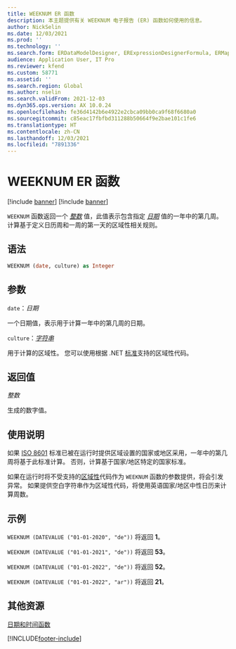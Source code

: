 ```yaml
---
title: WEEKNUM ER 函数
description: 本主题提供有关 WEEKNUM 电子报告 (ER) 函数如何使用的信息。
author: NickSelin
ms.date: 12/03/2021
ms.prod: ''
ms.technology: ''
ms.search.form: ERDataModelDesigner, ERExpressionDesignerFormula, ERMappedFormatDesigner, ERModelMappingDesigner
audience: Application User, IT Pro
ms.reviewer: kfend
ms.custom: 58771
ms.assetid: ''
ms.search.region: Global
ms.author: nselin
ms.search.validFrom: 2021-12-03
ms.dyn365.ops.version: AX 10.0.24
ms.openlocfilehash: fe36d4142b6e4922e2cbca09bb0ca9f68f6680a0
ms.sourcegitcommit: c85eac17fbfbd311288b50664f9e2bae101c1fe6
ms.translationtype: HT
ms.contentlocale: zh-CN
ms.lasthandoff: 12/03/2021
ms.locfileid: "7891336"
---
```

# <a name="weeknum-er-function"></a>WEEKNUM ER 函数

[!include [banner](../includes/banner.md)]
[!include [banner](../includes/preview-banner.md)]

`WEEKNUM` 函数返回一个 *[整数](er-formula-supported-data-types-primitive.md#integer)* 值，此值表示包含指定 *[日期](er-formula-supported-data-types-primitive.md#date)* 值的一年中的第几周。 计算基于定义日历周和一周的第一天的区域性相关规则。

## <a name="syntax"></a>语法

```vb
WEEKNUM (date, culture) as Integer
```

## <a name=""></a><a name="arguments">参数</a>

`date`：*日期*

一个日期值，表示用于计算一年中的第几周的日期。

`culture`：*[字符串](er-formula-supported-data-types-primitive.md#string)*

用于计算的区域性。 您可以使用根据 .NET [标准](/dotnet/api/system.globalization.cultureinfo.getcultures?view=net-5.0)支持的区域性代码。

## <a name="return-values"></a>返回值

*整数*

生成的数字值。

## <a name="usage-notes"></a>使用说明

如果 [ISO 8601](https://www.iso.org/iso-8601-date-and-time-format.html) 标准已被在运行时提供区域设置的国家或地区采用，一年中的第几周将基于此标准计算。 否则，计算基于国家/地区特定的国家标准。

如果在运行时将不受支持的[区域性](#arguments)代码作为 `WEEKNUM` 函数的参数提供，将会引发异常。 如果提供空白字符串作为区域性代码，将使用英语国家/地区中性日历来计算周数。

## <a name="examples"></a>示例

`WEEKNUM (DATEVALUE ("01-01-2020", "de"))` 将返回 **1**。

`WEEKNUM (DATEVALUE ("01-01-2021", "de"))` 将返回 **53**。

`WEEKNUM (DATEVALUE ("01-01-2022", "de"))` 将返回 **52**。

`WEEKNUM (DATEVALUE ("01-01-2022", "ar"))` 将返回 **21**。

## <a name="additional-resources"></a>其他资源

[日期和时间函数](er-functions-category-datetime.md)

[!INCLUDE[footer-include](../../../includes/footer-banner.md)]
